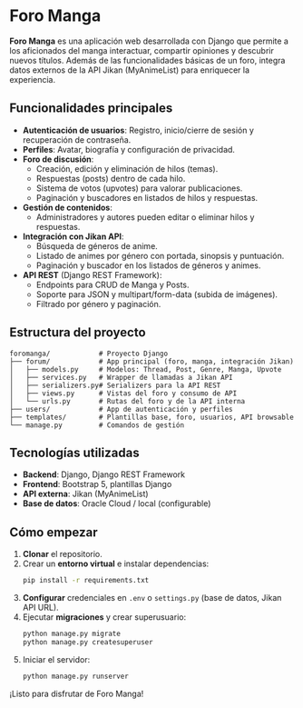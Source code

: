 # Foro Manga

**Foro Manga** es una aplicación web desarrollada con Django que permite a los aficionados del manga interactuar, compartir opiniones y descubrir nuevos títulos. Además de las funcionalidades básicas de un foro, integra datos externos de la API Jikan (MyAnimeList) para enriquecer la experiencia.

## Funcionalidades principales

- **Autenticación de usuarios**: Registro, inicio/cierre de sesión y recuperación de contraseña.
- **Perfiles**: Avatar, biografía y configuración de privacidad.
- **Foro de discusión**:
  - Creación, edición y eliminación de hilos (temas).
  - Respuestas (posts) dentro de cada hilo.
  - Sistema de votos (upvotes) para valorar publicaciones.
  - Paginación y buscadores en listados de hilos y respuestas.
- **Gestión de contenidos**:
  - Administradores y autores pueden editar o eliminar hilos y respuestas.
- **Integración con Jikan API**:
  - Búsqueda de géneros de anime.
  - Listado de animes por género con portada, sinopsis y puntuación.
  - Paginación y buscador en los listados de géneros y animes.
- **API REST** (Django REST Framework):
  - Endpoints para CRUD de Manga y Posts.
  - Soporte para JSON y multipart/form-data (subida de imágenes).
  - Filtrado por género y paginación.

## Estructura del proyecto

```
foromanga/            # Proyecto Django
├── forum/            # App principal (foro, manga, integración Jikan)
│   ├── models.py     # Modelos: Thread, Post, Genre, Manga, Upvote
│   ├── services.py   # Wrapper de llamadas a Jikan API
│   ├── serializers.py# Serializers para la API REST
│   ├── views.py      # Vistas del foro y consumo de API
│   └── urls.py       # Rutas del foro y de la API interna
├── users/            # App de autenticación y perfiles
├── templates/        # Plantillas base, foro, usuarios, API browsable
└── manage.py         # Comandos de gestión
```

## Tecnologías utilizadas

- **Backend**: Django, Django REST Framework
- **Frontend**: Bootstrap 5, plantillas Django
- **API externa**: Jikan (MyAnimeList)
- **Base de datos**: Oracle Cloud / local (configurable)

## Cómo empezar

1. **Clonar** el repositorio.
2. Crear un **entorno virtual** e instalar dependencias:
   ```bash
   pip install -r requirements.txt
   ```
3. **Configurar** credenciales en `.env` o `settings.py` (base de datos, Jikan API URL).
4. Ejecutar **migraciones** y crear superusuario:
   ```bash
   python manage.py migrate
   python manage.py createsuperuser
   ```
5. Iniciar el servidor:
   ```bash
   python manage.py runserver
   ```

¡Listo para disfrutar de Foro Manga!